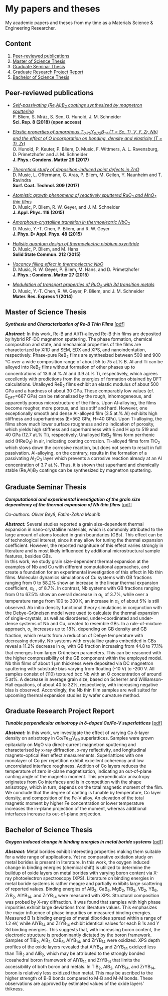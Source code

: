 # My papers and theses
My academic papers and theses from my time as a Materials Science &amp; Engineering Researcher.

## Content
1. [Peer-reviewed publications](#peer-reviewed-publications)
2. [Master of Science Thesis](#master-of-science-thesis)
3. [Graduate Seminar Thesis](#graduate-seminar-thesis)
4. [Graduate Research Project Report](#graduate-research-project-report)
5. [Bachelor of Science Thesis](#bachelor-of-science-thesis)

## Peer-reviewed publications

- [*Self-passivating (Re,Al)B<sub>2</sub> coatings synthesized by magnetron sputtering*](https://www.nature.com/articles/s41598-018-34042-1)  
P. Bliem, S. Mráz, S. Sen, O. Hunold, J. M. Schneider  
**Sci. Rep. 8 (2018) (open access)**

- [*Elastic properties of amorphous T<sub>0.75</sub>Y<sub>0.75</sub>B<sub>14</sub> (T = Sc, Ti, V, Y, Zr, Nb) and the effect
of O incorporation on bonding, density and elasticity (T = Ti, Zr)*](https://iopscience.iop.org/article/10.1088/1361-648X/aa5375/pdf)  
O. Hunold, P. Keuter, P. Bliem, D. Music, F. Wittmers, A. L. Ravensburg, D. Primetzhofer and J. M. Schneider  
**J. Phys.: Condens. Matter 29 (2017)**

- [*Theoretical study of deposition-induced point defects in ZnO*](https://www.sciencedirect.com/science/article/abs/pii/S0257897216313172)  
D. Music, L. Offermann, G. Aras, P. Bliem, M. Geilen, Y. Naunheim and T. Ravindra  
**Surf. Coat. Technol. 309 (2017)**

- [*Atomistic growth phenomena of reactively sputtered RuO<sub>2</sub> and MnO<sub>2</sub> thin films*](https://aip.scitation.org/doi/abs/10.1063/1.4926414)  
D. Music, P. Bliem, R. W. Geyer, and J. M. Schneider  
**J. Appl. Phys. 118 (2015)**

- [*Amorphous-crystalline transition in thermoelectric NbO<sub>2</sub>*](https://iopscience.iop.org/article/10.1088/0022-3727/48/27/275301/meta)  
D. Music, Y.-T. Chen, P. Bliem, and R. W. Geyer  
**J. Phys. D: Appl. Phys. 48 (2015)**

- [*Holistic quantum design of thermoelectric niobium oxynitride*](https://www.sciencedirect.com/science/article/pii/S0038109815001131)  
D. Music, P. Bliem, and M. Hans  
**Solid State Commun. 212 (2015)**

- [*Vacancy filling effect in thermoelectric NbO*](https://iopscience.iop.org/article/10.1088/0953-8984/27/11/115501/meta)  
D. Music, R. W. Geyer, P. Bliem, M. Hans, and D. Primetzhofer  
**J. Phys.: Condens. Matter 27 (2015)**

- [*Modulation of transport properties of RuO<sub>2</sub> with 3d transition metals*](https://iopscience.iop.org/article/10.1088/2053-1591/1/4/045034/meta)  
D. Music, Y.-T. Chen, R. W. Geyer, P. Bliem, and J. M. Schneider  
**Mater. Res. Express 1 (2014)**

## Master of Science Thesis

***Synthesis and Characterization of Re-B Thin Films*** [[pdf]](./MSc_Thesis_PascalBliem.pdf)

***Abstract:*** In this work, Re-B and Al/Ti-alloyed Re-B thin films are deposited by hybrid RF-DC magnetron sputtering. The phase formation, chemical composition and state, and mechanical properties of the films are characterized by XRD and SEM, EDX and XPS, and nanoindentation, respectively. Phase-pure ReB<sub>2</sub> films are synthesized between 500 and 900 °C over a wide composition range of about 55 to 75 at.% B. Al and Ti can be alloyed into ReB<sub>2</sub> films without formation of other phases up to concentrations of 13.6 at.% Al and 3.9 at.% Ti, respectively, which agrees excellently with predictions from the energies of formation obtained by DFT calculations. Unalloyed ReB<sub>2</sub> films exhibit an elastic modulus of about 500 GPa and a hardness of about 30 GPa. These comparably low values (cf. E<sub>DFT</sub>=667 GPa) can be rationalized by the rough, inhomogeneous, and apparently porous microstructure of the films. Upon Al-alloying, the films become rougher, more porous, and less stiff and hard. However, one exceptionally smooth and dense Al-alloyed film (3.5 at.% Al) exhibits high stiffness and superhardness (E=562 GPa, H=40 GPa). Upon Ti-alloying, the films show much lower surface roughness and no indication of porosity, which yields high stiffness and superhardness with E and H up to 519 and 40 GPa (12.7 at.% Ti), respectively. Unalloyed ReB<sub>2</sub> films form perrhenic acid (HReO<sub>4</sub>) in air, indicating coating corrosion. Ti-alloyed films form TiO<sub>2</sub> which slows down the corrosive reaction, but does not seem to result in full passivation. Al-alloying, on the contrary, results in the formation of a passivating Al<sub>2</sub>O<sub>3</sub> layer which prevents a corrosive reaction already at an Al concentration of 3.7 at.%. Thus, it is shown that superhard and chemically stable (Re,Al)B<sub>2</sub> coatings can be synthesized by magnetron sputtering.

## Graduate Seminar Thesis

***Computational and experimental investigation of the grain size dependency of the thermal expansion of Nb thin films*** [[pdf]](./Graduate_Seminar_Thesis.pdf)

*Co-authors: Oliver Beyß, Fatim-Zahra Mouhib*

***Abstract:*** Several studies reported a grain size-dependent thermal expansion in nano-crystalline materials, which is commonly attributed to the large amount of atoms located in grain boundaries (GBs). This effect can be of technological interest, since it may allow for tuning the thermal expansion coefficient. However, the reported magnitude of this effect varies strongly in literature and is most likely influenced by additional microstructural sample features, besides GBs.  
In this work, we study grain size-dependent thermal expansion at the examples of Nb and Cu with different computational approaches, and create a foundation for an experimental investigation of this effect in Nb thin films. Molecular dynamics simulations of Cu systems with GB fractions ranging from 0 to 58.2% show an increase in the linear thermal expansion coefficient, α<sub>L</sub> , of 8.7%. In contrast, Nb systems with GB fractions ranging from 0 to 67.5% show an overall decrease in α<sub>L</sub> of 3.7%, while over a temperature range from 100 to 300 K, an increase in α<sub>L</sub> of about 5% is still observed. Ab initio density functional theory simulations in conjunction with the Debye-Grüneisen model were used to calculate the thermal expansion of single-crystals, as well as disordered, under-coordinated and under-dense systems of Nb and Cu, created to resemble GBs. In a rule-of-mixture approach, α<sub>L</sub> increases up to 18%, depending on GB density and GB fraction, which results from a reduction of Debye temperature with decreasing density. Nb systems with crystalline grains embedded in GBs reveal a 11.2% decrease in α<sub>L</sub> with GB fraction increasing from 44.8 to 77.1% that emerges from larger Grüneisen parameters. This can be reasoned with the higher compressibility of the GB component within the employed model.  
Nb thin films of about 1 μm thickness were deposited via DC magnetron sputtering with substrate bias varying from floating (-10 V) to -200 V. All samples consist of (110) textured bcc Nb with an O concentration of around 5 at%. A decrease in average grain size, based on Scherrer and Williamson-Hall equations, of about 40 to 32%, respectively, with increasing negative bias is observed. Accordingly, the Nb thin film samples are well suited for upcoming thermal expansion studies by wafer curvature method.

## Graduate Research Project Report

***Tunable perpendicular anisotropy in δ-doped Co/Fe-V superlattices*** [[pdf]](./Graduate_Project_Report.pdf)

***Abstract:*** In this work, we investigate the effect of varying Co δ-layer density on anisotropy in Co/Fe<sub>31</sub>V<sub>69</sub> superlattices. Samples were grown epitaxially on MgO via direct-current magnetron sputtering and characterised by x-ray diffraction, x-ray reflectivity, and longitudinal magneto-optical Kerr effect measurements. Superlattices with one monolayer of Co per repetition exhibit excellent coherency and low uncorrelated interface roughness. Addition of Co layers reduces the temperature of zero in-plane magnetisation, indicating an out-of-plane canting angle of the magnetic moment. This perpendicular anisotropy originates from Co interfaces and is in competition with the shape anisotropy, which in turn, depends on the total magnetic moment of the film. We conclude that the degree of canting is tunable by temperature, Co layer density, and composition of the Fe-V alloy. An elevation of the total magnetic moment by higher Fe concentration or lower temperature increases the in-plane projection of the moment, whereas additional interfaces increase its out-of-plane projection.

## Bachelor of Science Thesis

***Oxygen induced change in binding energies in metal boride systems*** [[pdf]](./BSc_Thesis_PascalBliem.pdf)

***Abstract:*** Metal borides exhibit interesting properties making them suitable for a wide range of applications. Yet no comparative oxidation study on metal borides is present in literature. In this work, the oxygen induced change in binding energies (chemical shift) is utilized to determine the buildup of oxide layers on metal borides with varying boron content via X-ray photoelectron spectroscopy (XPS). Literature on binding energies in metal boride systems is rather meagre and partially exhibits large scattering of reported values. Binding energies of AlB<sub>2</sub>, CaB<sub>6</sub>, MgB<sub>2</sub>, TiB<sub>2</sub>, VB<sub>2</sub>, YB<sub>6</sub>, ZrB<sub>2</sub>, AlYB<sub>14</sub>, and ZrYB<sub>14</sub> were measured with XPS. Structural composition was probed by X-ray diffraction. It was found that samples with high phase impurities exhibit large deviations from literature values. This emphasizes the major influence of phase impurities on measured binding energies. Measured B 1s binding energies of metal diborides spread within a range of 1.2 eV, while AlYB<sub>14</sub> and ZrYB<sub>14</sub> exhibit identical values for each B 1s and Y 3d binding energies. This suggests that, with increasing boron content, the electronic structure is predominantly dictated by the boron framework. Samples of TiB<sub>2</sub>, AlB<sub>2</sub>, CaB<sub>6</sub>, AlYB<sub>14</sub>, and ZrYB<sub>14</sub> were oxidized. XPS depth profiles of the oxide layers revealed that AlYB<sub>14</sub> and ZrYB<sub>14</sub> oxidized less than TiB<sub>2</sub> and AlB<sub>2</sub>, which may be attributed to the strongly bonded icosahedral boron framework of AlYB<sub>14</sub> and ZrYB<sub>14</sub> that limits the accessibility of both boron and metals. In TiB<sub>2</sub>, AlB<sub>2</sub>, AlYB<sub>14</sub>, and ZrYB<sub>14</sub>, boron is relatively less oxidized than metal. This may be ascribed to the higher strength of B-B bonds compared to M-B and M-M bonds. These observations are approved by estimated values of the oxide layers’ thikness.

